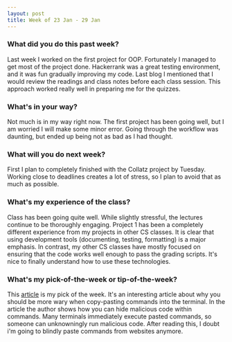 ```yaml
---
layout: post
title: Week of 23 Jan - 29 Jan
---
```


### What did you do this past week?
Last week I worked on the first project for OOP. Fortunately I managed to get most of the project done. Hackerrank was a great testing environment, and it was fun gradually improving my code. Last blog I mentioned that I would review the readings and class notes before each class session. This approach worked really well in preparing me for the quizzes. 

### What's in your way?
Not much is in my way right now. The first project has been going well, but I am worried I will make some minor error. Going through the workflow was daunting, but ended up being not as bad as I had thought. 

### What will you do next week?
First I plan to completely finished with the Collatz project by Tuesday. Working close to deadlines creates a lot of stress, so I plan to avoid that as much as possible. 

### What's my experience of the class?
Class has been going quite well. While slightly stressful, the lectures continue to be thoroughly engaging. Project 1 has been a completely different experience from my projects in other CS classes. It is clear that using development tools (documenting, testing, formatting) is a major emphasis. In contrast, my other CS classes have mostly focused on ensuring that the code works well enough to pass the grading scripts. It's nice to finally understand how to use these technologies.

### What's my pick-of-the-week or tip-of-the-week?
This [article](https://lifepluslinux.blogspot.com/2017/01/look-before-you-paste-from-website-to.html) is my pick of the week. It's an interesting article about why you should be more wary when copy-pasting commands into the terminal. In the article the author shows how you can hide malicious code within commands. Many terminals immediately execute pasted commands, so someone can unknowningly run malicious code. After reading this, I doubt i'm going to blindly paste commands from websites anymore. 

